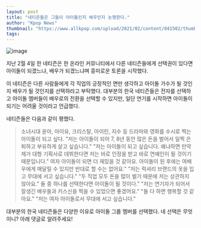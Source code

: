 ```yaml
---
layout: post
title: "네티즌들은 그들이 아이돌인지 배우인지 논쟁한다."
author: "Kpop News"
thumbnail: "https://www.allkpop.com/upload/2021/02/content/041502/thumb/1612468921-image.png"
tags: 
---
```



![image](https://www.allkpop.com/upload/2021/02/content/041502/1612468921-image.png)

지난 2월 4일 한 네티즌은 한 온라인 커뮤니티에서 다른 네티즌들에게 선택권이 있다면 아이돌이 되겠느냐, 배우가 되겠느냐며 흥미로운 토론을 시작했다.

이 네티즌은 다른 사람들에게 각 직업의 긍정적인 면만 생각하고 아이돌 가수가 될 것인지 배우가 될 것인지를 선택하라고 부탁했다. 대부분의 한국 네티즌들은 전자를 선택하고 아이돌 멤버들이 배우로의 전환을 선택할 수 있지만, 일단 연기를 시작하면 아이돌이 되기는 어려울 것이라고 언급했다.

네티즌들은 다음과 같이 평했다.

> 소녀시대 윤아, 아이유, 크리스탈, 아이린, 지수 등 드라마와 영화를 수시로 찍는 아이돌이 되고 싶다.
"저는 아이돌이 되어 7, 8년 동안 많은 돈을 벌어서 일찍 은퇴하고 부유하게 살고 싶습니다."
"저는 아이돌이 되고 싶습니다. 왜냐하면 만약 제가 대형 기획사로 데뷔한다면 저는 바로 인정을 받고 바로 연예인이 될 것이기 때문입니다."
여자 아이돌이 되면 더 재밌을 것 같아요. 아이돌이 된 후에는 여배우에게 매달릴 수 있지만 반대로 할 수는 없어요."
"저는 럭셔리 브랜드의 옷을 입고 무대에 서고 싶습니다."
"두 직업 모두 돈을 많이 벌기 때문에 저는 상관하지 않아요."
둘 중 하나를 선택한다면 아이돌이 될 것이다."
"저는 연기자가 되어서 잘생긴 배우들과 키스신을 찍을 수 있었으면 좋겠어요."
"둘 다 하면 행복할 것 같아요."
"저는 여자 아이돌로서 무대에 서고 싶습니다."

대부분의 한국 네티즌들은 다양한 이유로 아이돌 그룹 멤버를 선택했다. 네 선택은 무엇이니? 아래 댓글로 알려주세요!